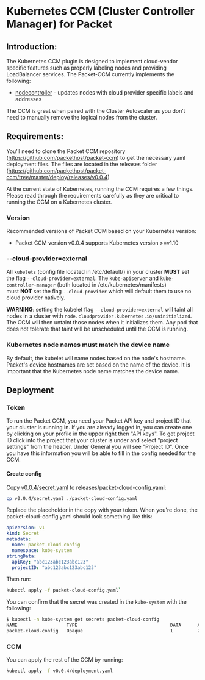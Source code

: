 # Kubernetes CCM (Cluster Controller Manager) for Packet

## Introduction:


The Kubernetes CCM plugin is designed to implement cloud-vendor specific features such as properly labeling nodes and providing LoadBalancer services. The Packet-CCM currently implements the following:
* [nodecontroller](https://kubernetes.io/docs/concepts/architecture/cloud-controller/#node-controller) - updates nodes with cloud provider specific labels and addresses

The CCM is great when paired with the Cluster Autoscaler as you don’t need to manually remove the logical nodes from the cluster.

## Requirements:

You’ll need to clone the Packet CCM repository (https://github.com/packethost/packet-ccm) to get the necessary yaml deployment files. The files are located in the releases folder (https://github.com/packethost/packet-ccm/tree/master/deploy/releases/v0.0.4)

At the current state of Kubernetes, running the CCM requires a few things. Please read through the requirements carefully as they are critical to running the CCM on a Kubernetes cluster.

### Version
Recommended versions of Packet CCM based on your Kubernetes version:
* Packet CCM version v0.0.4 supports Kubernetes version >=v1.10

### --cloud-provider=external
All `kubelets` (config file located in /etc/default/) in your cluster **MUST** set the flag `--cloud-provider=external`. The `kube-apiserver` and `kube-controller-manager` (both located in /etc/kubernetes/manifests) must **NOT** set the flag `--cloud-provider` which will default them to use no cloud provider natively.

**WARNING**: setting the kubelet flag `--cloud-provider=external` will taint all nodes in a cluster with `node.cloudprovider.kubernetes.io/uninitialized`.
The CCM will then untaint those nodes when it initializes them.
Any pod that does not tolerate that taint will be unscheduled until the CCM is running.

### Kubernetes node names must match the device name
By default, the kubelet will name nodes based on the node's hostname.
Packet's device hostnames are set based on the name of the device.
It is important that the Kubernetes node name matches the device name.

## Deployment

### Token
To run the Packet CCM, you need your Packet API key and project ID that your cluster is running in.
If you are already logged in, you can create one by clicking on your profile in the upper right then "API keys".
To get project ID click into the project that your cluster is under and select "project settings" from the header.
Under General you will see "Project ID". Once you have this information you will be able to fill in the config needed for the CCM.

#### Create config
Copy [v0.0.4/secret.yaml](v0.0.4/secret.yaml) to releases/packet-cloud-config.yaml:
```bash
cp v0.0.4/secret.yaml ./packet-cloud-config.yaml
```

Replace the placeholder in the copy with your token. When you're done, the packet-cloud-config.yaml should look something like this:
```yaml
apiVersion: v1
kind: Secret
metadata:
  name: packet-cloud-config
  namespace: kube-system
stringData:
  apiKey: "abc123abc123abc123"
  projectID: "abc123abc123abc123"
```

Then run:
```bash
kubectl apply -f packet-cloud-config.yaml`
```

You can confirm that the secret was created in the `kube-system` with the following:
```bash
$ kubectl -n kube-system get secrets packet-cloud-config
NAME                  TYPE                                  DATA      AGE
packet-cloud-config   Opaque                                1         2m
```

### CCM
You can apply the rest of the CCM by running:

```bash
kubectl apply -f v0.0.4/deployment.yaml
```
